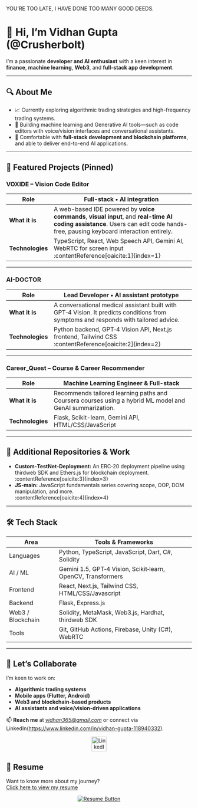 YOU'RE TOO LATE, I HAVE DONE TOO MANY GOOD DEEDS.

# 👋 Hi, I’m Vidhan Gupta (@Crusherbolt)

I’m a passionate **developer and AI enthusiast** with a keen interest in **finance**, **machine learning**, **Web3**, and **full-stack app development**.

---

## 🔍 About Me

- 📈 Currently exploring algorithmic trading strategies and high-frequency trading systems.
- 🧠 Building machine learning and Generative AI tools—such as code editors with voice/vision interfaces and conversational assistants.
- 🚀 Comfortable with **full-stack development and blockchain platforms**, and able to deliver end-to-end AI applications.

---

## 🚀 Featured Projects (Pinned)

### VOXIDE – Vision Code Editor  
| Role | Full-stack • AI integration |
|------|------------------------------|
| **What it is** | A web-based IDE powered by **voice commands**, **visual input**, and **real-time AI coding assistance**. Users can edit code hands-free, pausing keyboard interaction entirely.  
| **Technologies** | TypeScript, React, Web Speech API, Gemini AI, WebRTC for screen input :contentReference[oaicite:1]{index=1}  

---

### AI-DOCTOR  
| Role | Lead Developer • AI assistant prototype |
|------|-------------------------------------------|
| **What it is** | A conversational medical assistant built with GPT‑4 Vision. It predicts conditions from symptoms and responds with tailored advice.  
| **Technologies** | Python backend, GPT‑4 Vision API, Next.js frontend, Tailwind CSS :contentReference[oaicite:2]{index=2}  

---

### Career_Quest – Course & Career Recommender  
| Role | Machine Learning Engineer & Full-stack |
|------|----------------------------------------|
| **What it is** | Recommends tailored learning paths and Coursera courses using a hybrid ML model and GenAI summarization.  
| **Technologies** | Flask, Scikit-learn, Gemini API, HTML/CSS/JavaScript  

---

## 🧩 Additional Repositories & Work

- **Custom‑TestNet‑Deployment:** An ERC‑20 deployment pipeline using thirdweb SDK and Ethers.js for blockchain deployment.  
  :contentReference[oaicite:3]{index=3}  
- **JS‑main:** JavaScript fundamentals series covering scope, OOP, DOM manipulation, and more.  
  :contentReference[oaicite:4]{index=4}  

---

## 🛠️ Tech Stack

| Area         | Tools & Frameworks                                        |
|--------------|------------------------------------------------------------|
| Languages    | Python, TypeScript, JavaScript, Dart, C#, Solidity        |
| AI / ML      | Gemini 1.5, GPT‑4 Vision, Scikit‑learn, OpenCV, Transformers |
| Frontend     | React, Next.js, Tailwind CSS, HTML/CSS/Javascript        |
| Backend      | Flask, Express.js                                         |
| Web3 / Blockchain | Solidity, MetaMask, Web3.js, Hardhat, thirdweb SDK      |
| Tools        | Git, GitHub Actions, Firebase, Unity (C#), WebRTC         |

---

## 🤝 Let’s Collaborate

I’m keen to work on:
- **Algorithmic trading systems**
- **Mobile apps (Flutter, Android)**
- **Web3 and blockchain-based products**
- **AI assistants and voice/vision-driven applications**

📫 **Reach me** at *vidhan365@gmail.com* or connect via LinkedIn(https://www.linkedin.com/in/vidhan-gupta-118940332).
<p align="center">
  <a href="https://www.linkedin.com/in/vidhan-gupta-118940332/" target="_blank">
    <img src="https://img.shields.io/badge/Connect%20on-LinkedIn-blue?style=for-the-badge&logo=linkedin&logoColor=white" alt="LinkedIn" height="40"/>
  </a>
</p>


## 📄 Resume  
Want to know more about my journey?  
[Click here to view my resume](https://drive.google.com/file/d/1BBAxP6w7I2QTBH_i5cr0poKqYE2usckq/view?usp=sharing)

<p align="center">
  <a href="https://drive.google.com/file/d/1BBAxP6w7I2QTBH_i5cr0poKqYE2usckq/view?usp=sharing" target="_blank">
    <img src="https://img.shields.io/badge/View%20Resume-Click%20Here-blue?style=for-the-badge&logo=google-drive&logoColor=white" alt="Resume Button"/>
  </a>
</p>


<!---
Crusherbolt/Crusherbolt is a ✨ special ✨ repository because its `README.md` (this file) appears on your GitHub profile.
You can click the Preview link to take a look at your changes.
--->
